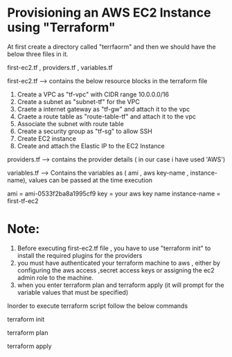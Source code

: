 Provisioning an AWS EC2 Instance using "Terraform"
=================================================

At first create a directory called "terrfaorm" and then we should have the below three files in it.

first-ec2.tf ,  providers.tf  , variables.tf

first-ec2.tf  --> contains the below resource blocks in the terraform file 

1. Create a VPC as "tf-vpc" with CIDR range 10.0.0.0/16
2. Create a subnet as "subnet-tf" for the VPC 
3. Craete a internet gateway as "tf-gw" and attach it to the vpc 
4. Craete a route table as "route-table-tf" and attach it to the vpc
5. Associate the subnet with route table
6. Create a security group as "tf-sg" to allow SSH 
7. Create EC2 instance 
8. Create and attach the Elastic IP to the EC2 Instance 

providers.tf  --> contains the provider details ( in our case i have used 'AWS')

variables.tf --> Contains the variables as ( ami , aws key-name , instance-name), values can be passed at the time execution 

ami = ami-0533f2ba8a1995cf9
key = your aws key name
instance-name = first-tf-ec2

Note:
=====

1. Before executing first-ec2.tf file , you have to use "terraform init" to install the required plugins for the providers 
2. you must have authenticated your terraform machine to aws , either by configuring the aws access ,secret access keys or assigning the ec2 admin role to the machine.
3. when you enter terraform plan and terraform apply (it will prompt for the variable values that must be specified) 

Inorder to execute terraform script follow the below commands 

terraform init                           

terraform plan

terraform apply 





